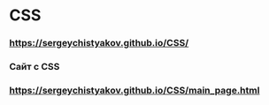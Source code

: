 # CSS
### https://sergeychistyakov.github.io/CSS/
### Сайт с CSS
### https://sergeychistyakov.github.io/CSS/main_page.html
